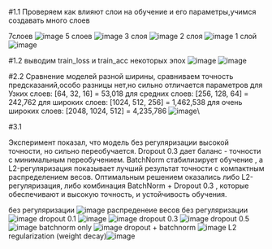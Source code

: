 #1.1 
Проверяем как влияют слои на обучение и его параметры,учимся создавать много слоев

7слоев ![image](https://github.com/user-attachments/assets/7c90810a-b885-414f-884d-a2ae07c1e02f) 
5 слоев ![image](https://github.com/user-attachments/assets/a9e297f1-b06c-4697-a353-8228c7eff1f0)
3 слоя  ![image](https://github.com/user-attachments/assets/fd791e6e-f389-45e2-8aba-d1dab1da2afa) 
2 слоя ![image](https://github.com/user-attachments/assets/aafdd4ea-d0c1-4bc7-b9b6-a31d3378122f) 
1 слой ![image](https://github.com/user-attachments/assets/d3bf259e-3a44-47dc-a4b6-4d8aff9cf20d) 

#1.2 выводим train_loss и train_acc некоторых эпох  ![image](https://github.com/user-attachments/assets/2b104f9d-5013-4389-9c7c-d94b4cc74435)
![image](https://github.com/user-attachments/assets/9452c51e-0728-4a11-a460-ff81a98c157d)





#2.2 Сравнение моделей разной ширины, сравниваем точность предсказаний,особо разницы нет,но сильно отличается параметров для Узких слоев: [64, 32, 16] =  53,018
для  средних слоев: [256, 128, 64] = 242,762
для широких слоев: [1024, 512, 256] = 1,462,538
для очень широких слоев: [2048, 1024, 512] = 4,235,786
![image](https://github.com/user-attachments/assets/31f2438d-dbe7-4062-a2d4-c7a07968ced9)\

#3.1

Эксперимент показал, что модель без регуляризации высокой точности, но сильно переобучается. Dropout 0.3 дает баланс - точности с минимальным переобучением. BatchNorm стабилизирует обучение , а L2-регуляризация показывает лучший результат  точности с компактным распределением весов. Оптимальным решением оказались либо L2-регуляризация, либо комбинация BatchNorm + Dropout 0.3 , которые обеспечивают и высокую точность, и устойчивость обучения.

без регуляризации ![image](https://github.com/user-attachments/assets/15760412-3593-4afc-a92b-dbb7ae189352)
распреденеие весов без регуляризации ![image](https://github.com/user-attachments/assets/9e479188-1bd1-435d-9067-421667a96e6b)
dropout 0.1 ![image](https://github.com/user-attachments/assets/8a65c40c-8a26-4252-8d48-e6f2549dbec2)
![image](https://github.com/user-attachments/assets/21412247-22bf-4124-91df-31c49444e3b3)
dropout 0.3 ![image](https://github.com/user-attachments/assets/1b35aeee-fe53-466f-aa98-9b3e354552f2)
dropout 0.5 ![image](https://github.com/user-attachments/assets/d91290f1-1060-404b-a23c-0b53b479062a)
batchnorm only ![image](https://github.com/user-attachments/assets/becfe1c1-6f6e-44ff-a4ca-0c44ee11b369)
dropout + batchnorm ![image](https://github.com/user-attachments/assets/d4f40604-7d23-43db-b686-64a9e5f77c9b)
 L2 regularization (weight decay)![image](https://github.com/user-attachments/assets/d37841e5-8fa1-49aa-9a0f-ea7afde06f2f)











